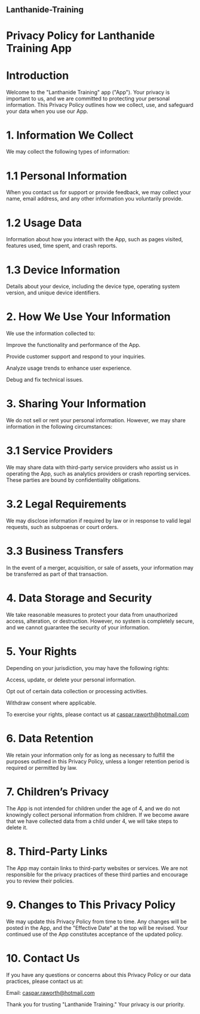 ## Lanthanide-Training
# Privacy Policy for Lanthanide Training App

# Introduction
Welcome to the "Lanthanide Training" app ("App"). Your privacy is important to us, and we are committed to protecting your personal information. This Privacy Policy outlines how we collect, use, and safeguard your data when you use our App.

# 1. Information We Collect

We may collect the following types of information:

# 1.1 Personal Information

When you contact us for support or provide feedback, we may collect your name, email address, and any other information you voluntarily provide.

# 1.2 Usage Data

Information about how you interact with the App, such as pages visited, features used, time spent, and crash reports.

# 1.3 Device Information

Details about your device, including the device type, operating system version, and unique device identifiers.

# 2. How We Use Your Information

We use the information collected to:

Improve the functionality and performance of the App.

Provide customer support and respond to your inquiries.

Analyze usage trends to enhance user experience.

Debug and fix technical issues.

# 3. Sharing Your Information

We do not sell or rent your personal information. However, we may share information in the following circumstances:

# 3.1 Service Providers

We may share data with third-party service providers who assist us in operating the App, such as analytics providers or crash reporting services. These parties are bound by confidentiality obligations.

# 3.2 Legal Requirements

We may disclose information if required by law or in response to valid legal requests, such as subpoenas or court orders.

# 3.3 Business Transfers

In the event of a merger, acquisition, or sale of assets, your information may be transferred as part of that transaction.

# 4. Data Storage and Security

We take reasonable measures to protect your data from unauthorized access, alteration, or destruction. However, no system is completely secure, and we cannot guarantee the security of your information.

# 5. Your Rights

Depending on your jurisdiction, you may have the following rights:

Access, update, or delete your personal information.

Opt out of certain data collection or processing activities.

Withdraw consent where applicable.

To exercise your rights, please contact us at caspar.raworth@hotmail.com

# 6. Data Retention

We retain your information only for as long as necessary to fulfill the purposes outlined in this Privacy Policy, unless a longer retention period is required or permitted by law.

# 7. Children’s Privacy

The App is not intended for children under the age of 4, and we do not knowingly collect personal information from children. If we become aware that we have collected data from a child under 4, we will take steps to delete it. 

# 8. Third-Party Links

The App may contain links to third-party websites or services. We are not responsible for the privacy practices of these third parties and encourage you to review their policies.

# 9. Changes to This Privacy Policy

We may update this Privacy Policy from time to time. Any changes will be posted in the App, and the "Effective Date" at the top will be revised. Your continued use of the App constitutes acceptance of the updated policy.

# 10. Contact Us

If you have any questions or concerns about this Privacy Policy or our data practices, please contact us at:

Email: caspar.raworth@hotmail.com

Thank you for trusting "Lanthanide Training." Your privacy is our priority.
